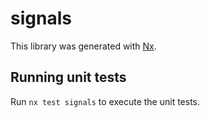 # signals

This library was generated with [Nx](https://nx.dev).

## Running unit tests

Run `nx test signals` to execute the unit tests.
